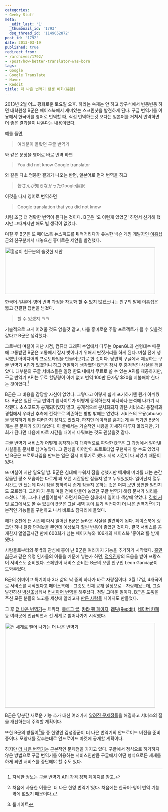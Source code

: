 ```yaml
---
categories:
- Geeky Stuff
meta:
  _edit_last: '1'
  _thumbnail_id: '1793'
  dsq_thread_id: '1149052872'
post_id: '1792'
date: 2013-03-19
published: true
redirect_from:
- /archives/1792/
- /post/how-better-translator-was-born
tags:
- Google
- Google Translate
- Naver
- Reddit
title: 더 나은 번역기 탄생 비화(祕話)
---
```

2013년 2월 어느 평화로운 토요일 오후. 하라는 숙제는 안 하고 방구석에서 빈둥빈둥 하던 대학원생 B군은 페이스북에서 재미있는 스크린샷을 발견하게 된다. 구글 번역기를 이용해서 한국어를 영어로 번역할 때, 직접 번역하는것 보다는 일본어를 거쳐서 번역하면 더 좋은 결과물이 나온다는 내용이었다.

예를 들면,

> 여러분이 몰랐던 구글 번역기

와 같은 문장을 영어로 바로 번역 하면

> You did not know Google translator

와 같은 다소 엉뚱한 결과가 나오는 반면, 일본어로 먼저 번역을 하고

> 皆さんが知らなかったGoogle翻訳

이것을 다시 영어로 번역하면

> Google translation that you did not know

처럼 조금 더 정확한 번역이 된다는 것이다. B군은 '오 이런게 있었군' 하면서 신기해 했지만 그때까지만 해도 별 생각이 없었다.

며칠 후 B군은 또 페이스북 뉴스피드를 뒤적거리다가 유능한 넥슨 게임 개발자인 [이흥섭](http://subl.ee)군의 친구분께서 내놓으신 흥미로운 제안을 발견했다.

<a href="http://blog-old.suminb.com/wp-content/uploads/2013/03/sublees-friend.png"><img src="http://blog-old.suminb.com/wp-content/uploads/2013/03/sublees-friend-480x149.png" alt="흥섭이 친구분의 솔깃한 제안" width="480" height="149" class="size-medium wp-image-1795" /></a>

한국어-일본어-영어 번역 과정을 자동화 할 수 있지 않겠느냐는 친구의 말에 이흥섭은 짧고 간결한 답변을 남겼다.

> 할 수 있겠지 ㅋㅋ

기술적으로 크게 어려울 것도 없을것 같고, 나름 흥미로운 주말 프로젝트가 될 수 있을것 같다고 B군은 생각했다.

그로부터 며칠이 지난 시점, 컴퓨터 그래픽 수업에서 다루는 OpenGL과 선형대수 때문에 고통받던 B군은 고통에서 잠시 벗어나기 위해서 딴짓거리를 하게 된다. 며칠 전에 생각했던 아이디어의 프로토타입을 만들어보기로 한 것이다. 당연히 구글에서 제공하는 구글 번역기 [API](http://ko.wikipedia.org/wiki/API)가 있겠거니 하고 안일하게 생각했던 B군은 잠시 후 충격적인 사실을 깨달았다. 대부분의 구글 서비스들은 일정 한도 내에서 무료로 쓸 수 있는 API를 제공하지만, 구글 번역기 API는 무료 할당량이 아예 없고 번역 100만 문자당 $20을 지불해야 한다는 것이었다.[^1]

B군은 그 비용을 감당할 자신이 없었다. 그렇다고 이렇게 쉽게 포기하기엔 뭔가 아쉬웠다. B군은 일단 구글 번역기 웹사이트가 어떻게 동작하는지 하나하나 분석해 나가기 시작했다. 소스코드가 공개되어있지 않고, 공개적으로 문서화되지 않은 서비스라 통찰력과 경험에서 우러난 추측에 전적으로 의존하는 방법 밖에는 없었다. 서비스의 오용(abuse)을 방지하기 위한 여러가지 장치도 있었다. 하지만 데이터를 훔치는게 주 특기인 B군에게는 큰 문제가 되지 않았다. 이 글에서는 기술적인 내용을 자세히 다루지 않겠지만, 기회가 된다면 다음에 따로 시간을 내어서 다뤄보는 것도 괜찮을것 같다.

구글 번역기 서비스가 어떻게 동작하는지 대략적으로 파악한 B군은 그 과정에서 알아낸 사실들을 문서로 남겨놓았다. 그 관성을 이어받아 프로토타입 구현까지 할 수도 있었지만 B군은 프로토타입을 만드는 일은 잠시 미루기로 했다. 저녁 시간이 다 되었기 때문이었다.

또 며칠이 지난 일요일 밤. B군은 침대에 누워서 잠을 청했지만 베개에 머리를 대는 순간 잠들던 평소 모습과는 다르게 꽤 오랜 시간동안 잠들지 않고 누워있었다. 일어난지 열두시간도 안 됐는데 다시 잠을 청하려니 쉽게 잠들지 못하는 것은 어찌 보면 당연한 일인지도 모르겠다. 그러다가 문득 며칠 전에 만들어 놓았던 구글 번역기 해킹 문서가 뇌리를 스쳤다. "아, 그거나 만들어볼까" 하면서 B군은 침대에서 일어나 책상에 앉았다. [깃헙 커밋 로그](https://github.com/suminb/translator/commits/master)에서도 볼 수 있듯이 B군은 그날 새벽 동이 트기 직전까지 [더 나은 번역기][Translator][^2]의 기본적인 기능들을 구현하고 나서 비로소 잠자리에 들었다.

해가 중천에 뜬 시간에 다시 일어난 B군은 놀라운 사실을 발견하게 된다. 페이스북에 링크만 하나 달랑 던져놨을 뿐인데 예상보다 훨씬 반응이 좋았던 것이다. 결국 서비스를 공개한지 열일곱시간 만에 600회가 넘는 페이지뷰와 106개의 페이스북 '좋아요'를 받게 됐다.

사람들로부터의 뜻밖의 관심에 흥이 난 B군은 여러가지 기능을 추가하기 시작했다. [홍민희](http://dahlia.kr)군과 같은 유명 인사들의 이름을 예문에 넣는가 하면, [정유진](http://flyingyujin.x-y.net)양의 도움을 받아 프랑스어 서비스도 준비했다. 스페인어 서비스 준비는 B군의 오랜 친구인 Leon Garcia군이 도와주었다.

B군의 취미이고 특기이자 3대 삶의 낙 중의 하나가 바로 자랑질이다. 3월 17일, 4개국어로 서비스를 시작했다고 페이스북에 - 그것도 전체 공개 설정으로 - 자랑해놨는데, 그걸 발견하신 [박신조](https://github.com/peremen)님께서 [러시아어 번역][GitHub-Russian]을 해주셨다. 정말 고마운 일이다. B군은 도움을 주신 모든 분들의 노고를 세상에 알리고자 [만든 사람들](http://translator.suminb.com/credits) 페이지도 만들었다.

그 후 [더 나은 번역기][Translator]는 트위터, [블로그 글][blog], [카라 팬 페이지][Karaboard], [레딧(Reddit)][Reddit], [네이버 카페][Naver-cafe] 등 여러곳에 언급되면서 전 세계로 뻗어나가기 시작했다.

<a href="http://blog-old.suminb.com/wp-content/uploads/2013/03/worldwide-impact.png"><img src="http://blog-old.suminb.com/wp-content/uploads/2013/03/worldwide-impact-480x271.png" alt="전 세계로 뻗어 나가는 더 나은 번역기" width="480" height="271" class="size-medium wp-image-1793" /></a>

B군은 당분간 새로운 기능 추가 대신 여러가지 [알려진 문제점들](https://github.com/suminb/translator/issues)을 해결하고 서비스의 질을 개선하는데 주력할 계획이다.

또한 B군의 방돌이[^3]들 중 한명인 김성중군이 더 나은 번역기의 안드로이드 버전을 준비중이다. 모양새를 갖추는대로 안드로이드 마켓에 공개할 계획이다.

하지만 [더 나은 번역기][Translator]는 근본적인 문제점을 가지고 있다. 구글에서 정식으로 허가하지 않은 방법으로 구글 번역기를 이용하는 서비스인만큼 구글에서 어떤 형식으로든 제재를 하게 되면 서비스를 중단해야 할 수도 있다.

[^1]: 자세한 정보는 [구글 번역기 API 가격 정책 페이지](https://developers.google.com/translate/v2/pricing)를 참고.
[^2]: 처음에 사용한 이름은 '더 나은 한영 번역기'였다. 처음에는 한국어-영어 번역 기능밖에 없었기 때문이다.
[^3]: 룸메이트

[blog]: http://fischer.egloos.com/4786122
[Karaboard]: http://karaboard.com/bbs/board.php?bo_table=community&wr_id=715518
[Reddit]: http://www.reddit.com/r/Korean/comments/1akf04/tip_if_youre_using_google_translation_for_engkor/
[Naver-cafe]: http://cafe.naver.com/malltail.cafe?iframe_url=/ArticleRead.nhn%3Fclubid=21820768%26page=1%26menuid=68%26boardtype=L%26articleid=1145359%26referrerAllArticles=false
[GitHub-Russian]: https://github.com/suminb/translator/commit/c4c0f0633b174eb608d94fdb7dfc75925d3726e2
[Translator]: http://better-translator.com

